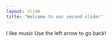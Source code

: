 ```yaml
---
layout: slide
title: "Welcome to our second slide!"
---
```

I like music
Use the left arrow to go back!
